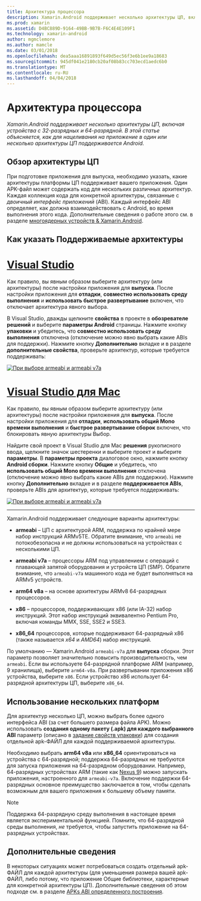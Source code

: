 ```yaml
---
title: Архитектура процессора
description: Xamarin.Android поддерживает несколько архитектуры ЦП, включая устройства с 32-разрядных и 64-разрядной. В этой статье объясняется, как для нацеливания на приложение в один или несколько архитектуры ЦП поддерживается Android.
ms.prod: xamarin
ms.assetid: D4BC889D-9164-49BB-9B7B-F6C4E4E109F1
ms.technology: xamarin-android
author: mgmclemore
ms.author: mamcle
ms.date: 03/01/2018
ms.openlocfilehash: dea5aaa16891893f649d5ec56f3e6b1ee9a18683
ms.sourcegitcommit: 945df041e2180cb20af08b83cc703ecd1aedc6b0
ms.translationtype: MT
ms.contentlocale: ru-RU
ms.lasthandoff: 04/04/2018
---
```

# <a name="cpu-architectures"></a>Архитектура процессора

_Xamarin.Android поддерживает несколько архитектуры ЦП, включая устройства с 32-разрядных и 64-разрядной. В этой статье объясняется, как для нацеливания на приложение в один или несколько архитектуры ЦП поддерживается Android._

## <a name="cpu-architectures-overview"></a>Обзор архитектуры ЦП

При подготовке приложения для выпуска, необходимо указать, какие архитектуры платформы ЦП поддерживает вашего приложения. Один APK-файл может содержать код для нескольких различных архитектур. Каждая коллекция кода для конкретной архитектуры, связанные с *двоичный интерфейс приложений* (ABI). Каждый интерфейс ABI определяет, как должна взаимодействовать с Android, во время выполнения этого кода.
Дополнительные сведения о работе этого см. в разделе [многоядерных устройств &amp; Xamarin.Android](~/android/deploy-test/multicore-devices.md).


## <a name="how-to-specify-supported-architectures"></a>Как указать Поддерживаемые архитектуры

# <a name="visual-studiotabvswin"></a>[Visual Studio](#tab/vswin)

Как правило, вы явным образом выберите архитектуру (или архитектуры) после настройки приложения для **выпуска**. После настройки приложения для **отладки**, **совместно использовать среду выполнения** и **использовать быстрое развертывание** включен, что отключает архитектура явного выбора.

В Visual Studio, дважды щелкните **свойства** в проекте в **обозревателе решений** и выберите **параметры Android** страницы. Нажмите кнопку **упаковки** и убедитесь, что **совместно использовать среду выполнения** отключена (отключение можно явно выбрать какие ABIs для поддержки). Нажмите кнопку **Дополнительно** вкладке и в разделе **дополнительные свойства**, проверьте архитектур, которые требуется поддерживать:

[![При выборе armeabi и armeabi v7a](cpu-architectures-images/vs/01-abi-selections-sml.png)](cpu-architectures-images/vs/01-abi-selections.png#lightbox)

# <a name="visual-studio-for-mactabvsmac"></a>[Visual Studio для Mac](#tab/vsmac)

Как правило, вы явным образом выберите архитектуру (или архитектуры) после настройки приложения для **выпуска**. После настройки приложения для **отладки**, **использовать общий Mono времени выполнения** и **быстрое развертывание сборок** включен, что блокировать явную архитектуры Выбор.

Найдите свой проект в Visual Studio для Mac **решения** рукописного ввода, щелкните значок шестеренки и выберите проект и выберите **параметры**. В **параметры проекта** диалоговое окно, нажмите кнопку **Android сборки**. Нажмите кнопку **Общие** и убедитесь, что **использовать общий Mono времени выполнения** отключена (отключение можно явно выбрать какие ABIs для поддержки). Нажмите кнопку **Дополнительно** вкладке и в разделе **поддерживается ABIs**, проверьте ABIs для архитектур, которые требуется поддерживать:

[![При выборе armeabi и armeabi v7a](cpu-architectures-images/xs/01-abi-selections-sml.png)](cpu-architectures-images/xs/01-abi-selections.png#lightbox)

-----


Xamarin.Android поддерживает следующие варианты архитектуры:

-   **armeabi** &ndash; ЦП с архитектурой ARM, поддержка по крайней мере набор инструкций ARMv5TE. Обратите внимание, что `armeabi` не потокобезопасна и не должны использоваться на устройствах с несколькими ЦП.

-   **armeabi v7a** &ndash; процессоры ARM под управлением с операций с плавающей запятой оборудования и устройств ЦП (SMP). Обратите внимание, что `armeabi-v7a` машинного кода не будет выполняться на ARMv5 устройств.

-   **arm64 v8a** &ndash; на основе архитектуры ARMv8 64-разрядных процессоров.

-   **x86** &ndash; процессоров, поддерживающих x86 (или IA-32) набор инструкций. Этот набор инструкций эквивалентно Pentium Pro, включая команды MMX, SSE, SSE2 и SSE3.

-   **x86_64** процессоров, которые поддерживают 64-разрядный x86 (также называется *x64* и *AMD64*) набор инструкций.

По умолчанию — Xamarin.Android `armeabi-v7a` для **выпуска** сборки. Этот параметр позволяет значительно повысить производительность, чем `armeabi`. Если вы используете 64-разрядной платформе ARM (например, 9 хранилища), выберите `arm64-v8a`. При развертывании приложения x86 устройства, выберите `x86`. Если устройство x86 использует 64-разрядной архитектуры ЦП, выберите `x86_64`.

## <a name="targeting-multiple-platforms"></a>Использование нескольких платформ

Для архитектур несколько ЦП, можно выбрать более одного интерфейса ABI (за счет большего размера файла APK). Можно использовать **создания одному пакету (.apk) для каждого выбранного ABI** параметр (описано в [задание свойств упаковки](~/android/deploy-test/release-prep/index.md#Set_Packaging_Properties)) для создания отдельной apk-ФАЙЛ для каждой поддерживаемой архитектуры.

Необходимо выбрать **arm64 v8a** или **x86_64** ориентироваться на устройства с 64-разрядной; поддержка 64-разрядных не требуются для запуска приложения на 64-разрядном оборудовании. Например, 64-разрядных устройствах ARM (такие как [Nexus 9](http://www.google.com/nexus/9/)) можно запускать приложения, настроенного для `armeabi-v7a`. Включение поддержки 64-разрядных основное преимущество заключается в том, чтобы сделать возможным для вашего приложения к большему объему памяти.

> [!NOTE]
> Поддержка 64-разрядную среду выполнения в настоящее время является экспериментальной функцией. Помните, что 64-разрядной среды выполнения, *не* требуется, чтобы запустить приложение на 64-разрядных устройствах. 

## <a name="additional-information"></a>Дополнительные сведения

В некоторых ситуациях может потребоваться создать отдельный apk-ФАЙЛ для каждой архитектуры (для уменьшения размера вашей apk-ФАЙЛ, либо потому, что приложение Общие библиотеки, характерные для конкретной архитектуры ЦП).
Дополнительные сведения об этом подходе см. в разделе [APKs ABI определенного построения](~/android/deploy-test/building-apps/abi-specific-apks.md).
